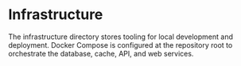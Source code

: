 # Infrastructure

The infrastructure directory stores tooling for local development and deployment. Docker Compose is configured at the repository root to orchestrate the database, cache, API, and web services.
